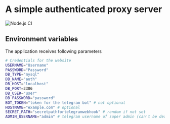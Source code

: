 # A simple authenticated proxy server 
![Node.js CI](https://github.com/FrozenAlex/SiteParser/workflows/Node.js%20CI/badge.svg)

## Environment variables

The application receives following parameters

```bash
# Credentials for the website
USERNAME="Username"
PASSWORD="Password"
DB_TYPE="mysql"
DB_NAME="auth"
DB_HOST="localhost"
DB_PORT=3306
DB_USER="user"
DB_PASSWORD="password"
BOT_TOKEN="token for the telegram bot" # not optional
HOSTNAME="example.com" # optional
SECRET_PATH="secretpathfortelegramwebhook" # random if not set
ADMIN_USERNAME="admin" # telegram username of super admin (can't be deauthorized)
```
